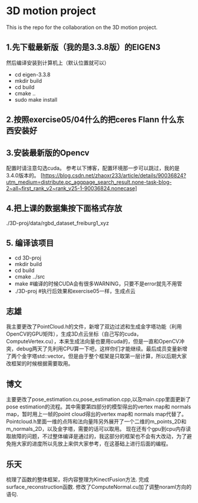 # 3D motion project
This is the repo for the collaboration on the 3D motion project.

## 1.先下载最新版（我的是3.3.8版）的EIGEN3
然后编译安装到计算机上（默认位置就可以）
* cd eigen-3.3.8
* mkdir build
* cd build
* cmake ..
* sudo make install 

## 2.按照exercise05/04什么的把ceres Flann 什么东西安装好
## 3.安装最新版的Opencv
配置时请注意勾选cuda。
参考以下博客，配置环境那一步可以跳过，我的是3.4.0版本的。
[https://blog.csdn.net/zhaoxr233/article/details/90036824?utm_medium=distribute.pc_aggpage_search_result.none-task-blog-2~all~first_rank_v2~rank_v25-1-90036824.nonecase]



## 4.把上课的数据集按下面格式存放

./3D-proj/data/rgbd_dataset_freiburg1_xyz

## 5. 编译该项目
* cd 3D-proj
* mkdir build
* cd build
* cmake ../src
* make  #编译的时候CUDA会有很多WARNING，只要不是error就先不用管
* ./3D-proj #执行后效果和exercise05一样，生成点云

## 志雄
我主要更改了PointCloud.h的文件，新增了双边过滤和生成金字塔功能（利用OpenCV的GPU矩阵），生成3D点云坐标（自己写的cuda，ComputeVertex.cu），本来生成法向量也要用cuda的，但是一直和OpenCV冲突，debug两天了先利用CPU算一下吧，这样你们才能继续。最后成员变量新增了两个金字塔std::vector。但是由于整个框架是只取第一层计算，所以后期大家改框架的时候根据需要取用。

## 博文
主要更改了pose_estimation.cu,pose_estimation.cpp,以及main.cpp里面更新了pose estimation的流程。其中需要第四部分的模型得出的vertex map和 normals map，暂时用上一帧的point cloud得出的vertex map和 normals map代替了。
Pointcloud.h里面一维的点阵和法向量阵另外展开了一个二维的m_points_2D和m_normals_2D，以及金字塔，需要的话可以取用。
现在还有个gpu到cpu内存读取故障的问题，不过整体编译是通过的，我这部分的框架也不会有大改动，为了避免拖大家的进度所以先放上来供大家参考，在这基础上进行后面的编程。

## 乐天
梳理了函数的整体框架，将内容整理为KinectFusion方法. 完成surface_reconstruction函数. 修改了ComputeNormal.cu加了调整noraml方向的语句.